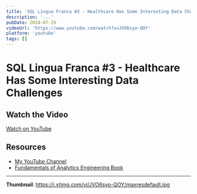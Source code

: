 ```yaml
---
title: 'SQL Lingua Franca #3 - Healthcare Has Some Interesting Data Challenges'
description: '...'
pubDate: 2024-07-29
videoUrl: 'https://www.youtube.com/watch?v=JVO6syo-QOY'
platform: 'youtube'
tags: []
---
```


# SQL Lingua Franca #3 - Healthcare Has Some Interesting Data Challenges



## Watch the Video

[Watch on YouTube](https://www.youtube.com/watch?v=JVO6syo-QOY)

## Resources

- [My YouTube Channel](https://www.youtube.com/juanalytics)
- [Fundamentals of Analytics Engineering Book](https://www.amazon.com/author/jmperafan)

---

**Thumbnail**: https://i.ytimg.com/vi/JVO6syo-QOY/maxresdefault.jpg
